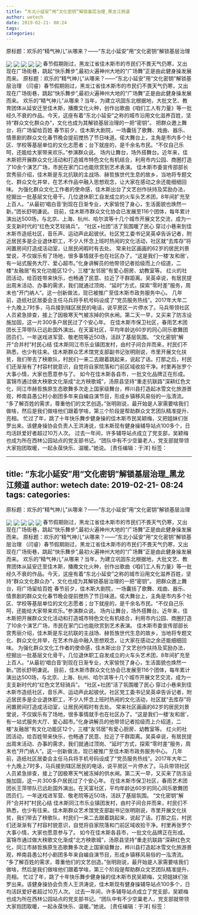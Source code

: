 ```yaml
---
title: “东北小延安”用“文化密钥”解锁基层治理_黑龙江频道
author: wetech
date: 2019-02-21- 08:24
tags: 
categories: 
---
```

原标题：欢乐的“精气神儿”从哪来？——“东北小延安”用“文化密钥”解锁基层治理
<!-- more -->
                
<img align="center" border="0" src="http://p2.ifengimg.com/a/2019_08/9b38ea0f4f7a665_size618_w685_h441.png" />
                
<img align="center" border="0" src="http://p1.ifengimg.com/a/2019_08/0862def00108706_size898_w687_h464.png" />
            
<img align="center" border="0" src="http://p1.ifengimg.com/a/2019_08/7cd4bc76a6ff20e_size761_w686_h460.png" />
<img align="center" border="0" src="http://p0.ifengimg.com/a/2019_08/0fbd56f3fa940ad_size526_w680_h413.png" />
<img align="center" border="0" src="http://p2.ifengimg.com/a/2016/0810/204c433878d5cf9size1_w16_h16.png" />
春节假期刚过，黑龙江省佳木斯市的市民们不畏天气仍寒，又出现在广场街巷，跳起“快乐舞步”,最初火遍神州大地的“广场舞”正是由此健身操发展而来。
原标题：欢乐的“精气神儿”从哪来？——“东北小延安”用“文化密钥”解锁基层治理
（闫睿）春节假期刚过，黑龙江省佳木斯市的市民们不畏天气仍寒，又出现在广场街巷，跳起“快乐舞步”,最初火遍神州大地的“广场舞”正是由此健身操发展而来。
欢乐的“精气神儿”从哪来？当年，为建立巩固东北根据地，大批文艺、教育团体从延安迁至佳木斯，播撒文化火种，创作出歌曲《咱们工人有力量》等一批经久不衰的作品。今天，这座有着“东北小延安”之称的城市沿用文化滋养百姓，坚持“群众文化群众办”，文化也成为其解锁基层治理的一把“密钥”。
把群众邀上舞台，将广场留给百姓
春节前夕，佳木斯大剧院，一场囊括了歌舞、戏曲、器乐、情景剧的群众文化春节晚会提前搅热了节日味道。偌大舞台上，主角是市内多个社区、学校等基层单位的文化志愿者；台下就座的，是千余名市民。“不仅自己乐呵，还能给大家带来欢乐。”参演群众说。
场内让舞台，场外搭舞台。近年来，佳木斯把开展群众文化活动和打造城市特色文化有机结合，利用市内公园、商圈打造了10余个演艺广场，市民在家门口也能欣赏到艺术表演。
佳木斯市委宣传部部长宫秀丽介绍，佳木斯是东北抗联的主战场、赫哲族世代生息的故乡，当地将专题文化、群众文化并举，在艺术作品中融入思想观念，让大家在感动之余还能细细回味。
为强化群众文化工作者的使命感，佳木斯出台了文艺创作扶持及奖励办法，挖掘出一批基层文化骨干。几位退休职工自发成立的火车头艺术团，8年间扩充至上百人。“从最初‘唱白音’到现在日渐专业，大家愉悦了身心，生活面貌也焕然一新。”团长舒明谦说。
目前，佳木斯市群众文化协会已发展至116个团体，每年累计演出达500场，与北京、上海、杭州、哈尔滨等十几个城市开展文艺交流，成为一支支新时代的“红色文艺轻骑兵”。
“社区+社团”活了氛围暖了民心
穿过小巷来到佳木斯市造纸社区，音乐声、运动声此起彼伏。社区党工委书记吴英卓告诉记者，附近居民多是企业退休职工，不少人怀念上班时热闹的文化活动，社区就“去库存”将闲置房间打造成活动室，让居民闲暇时有去处。
常来社区画画的62岁的居民刘景堂说，不仅娱乐有了场地，很多事情就手也在社区办了。“这是我们一楼‘友和居’，有一站式服务大厅、爱心超市。”化身讲解员的他带领记者拾级而上介绍道，二楼“友融居”有文化功能区12个，三楼“友邻居”有爱心厨房、幼教室等。
红火的社团活动，给百姓带来快乐，也畅通了民意、拉近了干群距离。吴英卓说，有居民提出周末活动、办事的需求，我们就通过顶岗、“延时”方式，探索“零时差”服务，周末也“开门纳人”。这一创新做法，现已被推广至佳木斯市政务服务中心。
几年前，造纸社区居委会主任马兵将手机号码设成了“党员服务热线”。2017年大年二十九晚上7时多，马兵接到辖区居民的电话，说平房区一片停水了。马兵带领社区人员紧急排查，接上了因极寒天气被冻掉的供水闸。第二天一早，又买来了防冻设施加固，这一片300多户居民过了个安心年。
在佳木斯市保卫社区，春雨艺术团团长王萍带队已远赴国外演出。在天富社区，平均年龄达60岁的同心同乐歌舞团团员们，一年送戏进军营、敬老院等近50场，活跃了基层氛围。
“文化密钥”解开“合并村”村民心结
佳木斯同江市乐业镇团发村，由村子间合并而来，村民们不熟悉，也少有往来。佳木斯群众艺术馆党支部副书记张明刚说，市里开展文化扶贫，我们带去了秧歌队，村民们一来二去跟着跳起来，说起了话。打那之后，村民们还渐渐有了村容村貌意识，自觉将自家院落和门前区域收拾干净。村里再张罗个大事小情，大家也愿意参与了。
如今在佳木斯各县市，一批文化品牌正在形成。富锦市通过做大秧歌文化渐成“北方秧歌城”，汤原县坚持“重走抗联路”深耕红色文化，同江市赫哲族原生态歌舞多次走上国家级舞台，桦川县打造起冰雪文化旅游景观，桦南县愚公村小剧团多年来自编自演节目，形成乡镇移风易俗的一泓清流。
“多了解百姓的需求，尊重他们的文艺创造。”张明刚说，最开始是人家需要啥我们做啥，然后是我们做啥他们跟着学啥，第三个阶段是帮助群众文艺团队精准提升、亮相。
忙过了年，跳了十年快乐舞步健身操的佳木斯市民吴颖梅，又把姐妹们张罗出来。该健身操协会负责人王洪涛说，佳木斯现有健身操辅导站点100多个，日均活跃爱好者超过10万人次。
过去一年间，许多辅导站点成立了党支部，吴颖梅也成为所在西林公园站点的党支部书记。“团队中有不少空巢老人，党支部就带领大家抱团取暖，一起永葆快乐、温暖。”她说。
[责任编辑：于洋]
标签：
 
 
 
             
---
title: “东北小延安”用“文化密钥”解锁基层治理_黑龙江频道
author: wetech
date: 2019-02-21- 08:24
tags: 
categories: 
---
原标题：欢乐的“精气神儿”从哪来？——“东北小延安”用“文化密钥”解锁基层治理
<!-- more -->
                
<img align="center" border="0" src="http://p2.ifengimg.com/a/2019_08/9b38ea0f4f7a665_size618_w685_h441.png" />
                
<img align="center" border="0" src="http://p1.ifengimg.com/a/2019_08/0862def00108706_size898_w687_h464.png" />
            
<img align="center" border="0" src="http://p1.ifengimg.com/a/2019_08/7cd4bc76a6ff20e_size761_w686_h460.png" />
<img align="center" border="0" src="http://p0.ifengimg.com/a/2019_08/0fbd56f3fa940ad_size526_w680_h413.png" />
<img align="center" border="0" src="http://p2.ifengimg.com/a/2016/0810/204c433878d5cf9size1_w16_h16.png" />
春节假期刚过，黑龙江省佳木斯市的市民们不畏天气仍寒，又出现在广场街巷，跳起“快乐舞步”,最初火遍神州大地的“广场舞”正是由此健身操发展而来。
原标题：欢乐的“精气神儿”从哪来？——“东北小延安”用“文化密钥”解锁基层治理
（闫睿）春节假期刚过，黑龙江省佳木斯市的市民们不畏天气仍寒，又出现在广场街巷，跳起“快乐舞步”,最初火遍神州大地的“广场舞”正是由此健身操发展而来。
欢乐的“精气神儿”从哪来？当年，为建立巩固东北根据地，大批文艺、教育团体从延安迁至佳木斯，播撒文化火种，创作出歌曲《咱们工人有力量》等一批经久不衰的作品。今天，这座有着“东北小延安”之称的城市沿用文化滋养百姓，坚持“群众文化群众办”，文化也成为其解锁基层治理的一把“密钥”。
把群众邀上舞台，将广场留给百姓
春节前夕，佳木斯大剧院，一场囊括了歌舞、戏曲、器乐、情景剧的群众文化春节晚会提前搅热了节日味道。偌大舞台上，主角是市内多个社区、学校等基层单位的文化志愿者；台下就座的，是千余名市民。“不仅自己乐呵，还能给大家带来欢乐。”参演群众说。
场内让舞台，场外搭舞台。近年来，佳木斯把开展群众文化活动和打造城市特色文化有机结合，利用市内公园、商圈打造了10余个演艺广场，市民在家门口也能欣赏到艺术表演。
佳木斯市委宣传部部长宫秀丽介绍，佳木斯是东北抗联的主战场、赫哲族世代生息的故乡，当地将专题文化、群众文化并举，在艺术作品中融入思想观念，让大家在感动之余还能细细回味。
为强化群众文化工作者的使命感，佳木斯出台了文艺创作扶持及奖励办法，挖掘出一批基层文化骨干。几位退休职工自发成立的火车头艺术团，8年间扩充至上百人。“从最初‘唱白音’到现在日渐专业，大家愉悦了身心，生活面貌也焕然一新。”团长舒明谦说。
目前，佳木斯市群众文化协会已发展至116个团体，每年累计演出达500场，与北京、上海、杭州、哈尔滨等十几个城市开展文艺交流，成为一支支新时代的“红色文艺轻骑兵”。
“社区+社团”活了氛围暖了民心
穿过小巷来到佳木斯市造纸社区，音乐声、运动声此起彼伏。社区党工委书记吴英卓告诉记者，附近居民多是企业退休职工，不少人怀念上班时热闹的文化活动，社区就“去库存”将闲置房间打造成活动室，让居民闲暇时有去处。
常来社区画画的62岁的居民刘景堂说，不仅娱乐有了场地，很多事情就手也在社区办了。“这是我们一楼‘友和居’，有一站式服务大厅、爱心超市。”化身讲解员的他带领记者拾级而上介绍道，二楼“友融居”有文化功能区12个，三楼“友邻居”有爱心厨房、幼教室等。
红火的社团活动，给百姓带来快乐，也畅通了民意、拉近了干群距离。吴英卓说，有居民提出周末活动、办事的需求，我们就通过顶岗、“延时”方式，探索“零时差”服务，周末也“开门纳人”。这一创新做法，现已被推广至佳木斯市政务服务中心。
几年前，造纸社区居委会主任马兵将手机号码设成了“党员服务热线”。2017年大年二十九晚上7时多，马兵接到辖区居民的电话，说平房区一片停水了。马兵带领社区人员紧急排查，接上了因极寒天气被冻掉的供水闸。第二天一早，又买来了防冻设施加固，这一片300多户居民过了个安心年。
在佳木斯市保卫社区，春雨艺术团团长王萍带队已远赴国外演出。在天富社区，平均年龄达60岁的同心同乐歌舞团团员们，一年送戏进军营、敬老院等近50场，活跃了基层氛围。
“文化密钥”解开“合并村”村民心结
佳木斯同江市乐业镇团发村，由村子间合并而来，村民们不熟悉，也少有往来。佳木斯群众艺术馆党支部副书记张明刚说，市里开展文化扶贫，我们带去了秧歌队，村民们一来二去跟着跳起来，说起了话。打那之后，村民们还渐渐有了村容村貌意识，自觉将自家院落和门前区域收拾干净。村里再张罗个大事小情，大家也愿意参与了。
如今在佳木斯各县市，一批文化品牌正在形成。富锦市通过做大秧歌文化渐成“北方秧歌城”，汤原县坚持“重走抗联路”深耕红色文化，同江市赫哲族原生态歌舞多次走上国家级舞台，桦川县打造起冰雪文化旅游景观，桦南县愚公村小剧团多年来自编自演节目，形成乡镇移风易俗的一泓清流。
“多了解百姓的需求，尊重他们的文艺创造。”张明刚说，最开始是人家需要啥我们做啥，然后是我们做啥他们跟着学啥，第三个阶段是帮助群众文艺团队精准提升、亮相。
忙过了年，跳了十年快乐舞步健身操的佳木斯市民吴颖梅，又把姐妹们张罗出来。该健身操协会负责人王洪涛说，佳木斯现有健身操辅导站点100多个，日均活跃爱好者超过10万人次。
过去一年间，许多辅导站点成立了党支部，吴颖梅也成为所在西林公园站点的党支部书记。“团队中有不少空巢老人，党支部就带领大家抱团取暖，一起永葆快乐、温暖。”她说。
[责任编辑：于洋]
标签：
 
 
 
             
